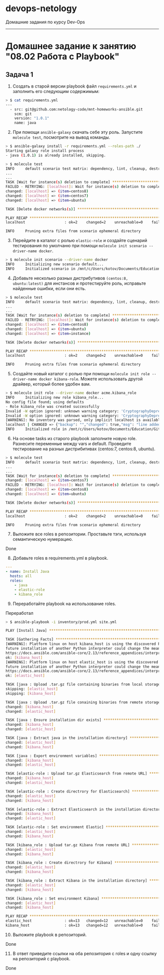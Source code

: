 # devops-netology
Домашние задания по курсу Dev-Ops

------

# Домашнее задание к занятию "08.02 Работа с Playbook"


## Задача 1

1. Создать в старой версии playbook файл `requirements.yml` и заполнить его следующим содержимым:

```bash
> $ cat requirements.yml                                                                                     [±main ●●]
---
  - src: git@github.com:netology-code/mnt-homeworks-ansible.git
    scm: git
    version: "1.0.1"
    name: java
```

2. При помощи `ansible-galaxy` скачать себе эту роль. Запустите `molecule test`, посмотрите на вывод команды.

```bash
> $ ansible-galaxy install -r requirements.yml --roles-path ./                                               [±main ●●]
Starting galaxy role install process
- java (1.0.1) is already installed, skipping.
```

```bash
> $ molecule test
INFO     default scenario test matrix: dependency, lint, cleanup, destroy, syntax, create, prepare, converge, idempotence, side_effect, verify, cleanup, destroy
...
...
TASK [Wait for instance(s) deletion to complete] *******************************
FAILED - RETRYING: [localhost]: Wait for instance(s) deletion to complete (300 retries left).
changed: [localhost] => (item=centos8)
changed: [localhost] => (item=centos7)
changed: [localhost] => (item=ubuntu)

TASK [Delete docker networks(s)] ***********************************************

PLAY RECAP *********************************************************************
localhost                  : ok=2    changed=2    unreachable=0    failed=0    skipped=1    rescued=0    ignored=0

INFO     Pruning extra files from scenario ephemeral directory
```

3. Перейдите в каталог с ролью `elastic-role` и создайте сценарий тестирования по умолчаню при помощи `molecule init scenario --driver-name docker`.

```bash
> $ molecule init scenario --driver-name docker                                                              [±main ●●]
INFO     Initializing new scenario default...
INFO     Initialized scenario in /mnt/c/Users/kotov/Documents/Education/Git/devops-netology/second_term/hw-ansible-03-role/src/elastic-role/molecule/molecule/default successfully.
```

4. Добавьте несколько разных дистрибутивов `(centos:8, ubuntu:latest)` для инстансов и протестируйте роль, исправьте найденные ошибки, если они есть.

```bash
> $ molecule test                                                                                            [±main ●●]
INFO     default scenario test matrix: dependency, lint, cleanup, destroy, syntax, create, prepare, converge, idempotence, side_effect, verify, cleanup, destroy
...
...
TASK [Wait for instance(s) deletion to complete] *******************************
FAILED - RETRYING: [localhost]: Wait for instance(s) deletion to complete (300 retries left).
changed: [localhost] => (item=centos8)
changed: [localhost] => (item=ubuntu)
changed: [localhost] => (item=instance)

TASK [Delete docker networks(s)] ***********************************************

PLAY RECAP *********************************************************************
localhost                  : ok=2    changed=2    unreachable=0    failed=0    skipped=1    rescued=0    ignored=0

INFO     Pruning extra files from scenario ephemeral directory
```

5. Создайте новый каталог с ролью при помощи `molecule init role --driver-name docker kibana-role`. Можете использовать другой драйвер, который более удобен вам.

```bash
> $ molecule init role --driver-name docker acme.kibana_role                                                 [±main ●●]
INFO     Initializing new role kibana_role...
No config file found; using defaults
- Role kibana_role was created successfully
Invalid -W option ignored: unknown warning category: 'CryptographyDeprecationWarning'
Invalid -W option ignored: unknown warning category: 'CryptographyDeprecationWarning'
[WARNING]: No inventory was parsed, only implicit localhost is available
localhost | CHANGED => {"backup": "","changed": true,"msg": "line added"}
INFO     Initialized role in /mnt/c/Users/kotov/Documents/Education/Git/devops-netology/second_term/hw-ansible-03-role/src/playbook/kibana_role successfully.
```

6. На основе tasks из старого playbook заполните новую role. Разнесите переменные между vars и default. Проведите тестирование на разных дистрибитивах (centos:7, centos:8, ubuntu).

```bash
> $ molecule test                                                                                            [±main ●●]
INFO     default scenario test matrix: dependency, lint, cleanup, destroy, syntax, create, prepare, converge, idempotence, side_effect, verify, cleanup, destroy
...
...
TASK [Wait for instance(s) deletion to complete] *******************************
changed: [localhost] => (item=centos7)
FAILED - RETRYING: [localhost]: Wait for instance(s) deletion to complete (300 retries left).
changed: [localhost] => (item=centos8)
changed: [localhost] => (item=ubuntu)

TASK [Delete docker networks(s)] ***********************************************

PLAY RECAP *********************************************************************
localhost                  : ok=2    changed=2    unreachable=0    failed=0    skipped=1    rescued=0    ignored=0

INFO     Pruning extra files from scenario ephemeral directory
```

7. Выложите все roles в репозитории. Проставьте тэги, используя семантическую нумерацию.

  Done

8. Добавьте roles в requirements.yml в playbook.

```yaml
---
- name: Install Java
  hosts: all
  roles:
    - java
    - elastic-role
    - kibana_role
```

9. Переработайте playbook на использование roles.

  Переработал

 ```bash
 > $ ansible-playbook -i inventory/prod.yml site.yml                                                          [±main ●●]

PLAY [Install Java] ****************************************************************************************************

TASK [Gathering Facts] *************************************************************************************************
[WARNING]: Platform linux on host kibana_host is using the discovered Python interpreter at /usr/bin/python3.10, but
future installation of another Python interpreter could change the meaning of that path. See
https://docs.ansible.com/ansible-core/2.13/reference_appendices/interpreter_discovery.html for more information.
ok: [kibana_host]
[WARNING]: Platform linux on host elastic_host is using the discovered Python interpreter at /usr/bin/python3.10, but
future installation of another Python interpreter could change the meaning of that path. See
https://docs.ansible.com/ansible-core/2.13/reference_appendices/interpreter_discovery.html for more information.
ok: [elastic_host]

TASK [java : Upload .tar.gz file containing binaries from local storage] ***********************************************
skipping: [elastic_host]
skipping: [kibana_host]

TASK [java : Upload .tar.gz file conaining binaries from remote storage] ***********************************************
changed: [kibana_host]
changed: [elastic_host]

TASK [java : Ensure installation dir exists] ***************************************************************************
changed: [kibana_host]
changed: [elastic_host]

TASK [java : Extract java in the installation directory] ***************************************************************
changed: [elastic_host]
changed: [kibana_host]

TASK [java : Export environment variables] *****************************************************************************
changed: [kibana_host]
changed: [elastic_host]

TASK [elastic-role : Upload tar.gz Elasticsearch from remote URL] ******************************************************
changed: [kibana_host]
changed: [elastic_host]

TASK [elastic-role : Create directrory for Elasticsearch] **************************************************************
changed: [elastic_host]
changed: [kibana_host]

TASK [elastic-role : Extract Elasticsearch in the installation directory] **********************************************
changed: [kibana_host]
changed: [elastic_host]

TASK [elastic-role : Set environment Elastic] **************************************************************************
changed: [elastic_host]
changed: [kibana_host]

TASK [kibana_role : Upload tar.gz Kibana from remote URL] **************************************************************
changed: [elastic_host]
changed: [kibana_host]

TASK [kibana_role : Create directrory for Kibana] **********************************************************************
changed: [elastic_host]
changed: [kibana_host]

TASK [kibana_role : Extract Kibana in the installation directory] ******************************************************
changed: [elastic_host]
changed: [kibana_host]

TASK [kibana_role : Set environment Kibana] ****************************************************************************
changed: [elastic_host]
changed: [kibana_host]

PLAY RECAP *************************************************************************************************************
elastic_host               : ok=13   changed=12   unreachable=0    failed=0    skipped=1    rescued=0    ignored=0
kibana_host                : ok=13   changed=12   unreachable=0    failed=0    skipped=1    rescued=0    ignored=0
```

10. Выложите playbook в репозиторий.

  Done

11. В ответ приведите ссылки на оба репозитория с roles и одну ссылку на репозиторий с playbook.

  Done
